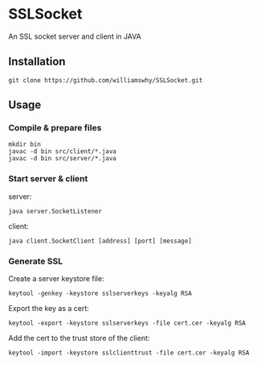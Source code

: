 # SSLSocket
An SSL socket server and client in JAVA

## Installation
```shell script
git clone https://github.com/williamswhy/SSLSocket.git
```

## Usage
### Compile & prepare files
```shell script
mkdir bin
javac -d bin src/client/*.java
javac -d bin src/server/*.java

```
### Start server & client
server:
```shell script
java server.SocketListener
```
client:
```shell script
java client.SocketClient [address] [port] [message]
```
### Generate SSL
Create a server keystore file:
```shell script
keytool -genkey -keystore sslserverkeys -keyalg RSA
```
Export the key as a cert:
```shell script
keytool -export -keystore sslserverkeys -file cert.cer -keyalg RSA
```
Add the cert to the trust store of the client:
```shell script
keytool -import -keystore sslclienttrust -file cert.cer -keyalg RSA
```